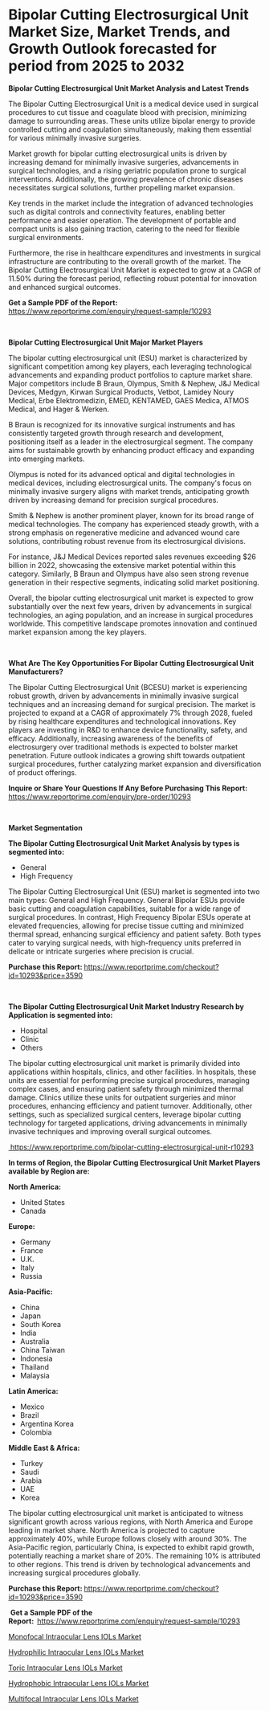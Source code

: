 <p><h1>Bipolar Cutting Electrosurgical Unit Market Size, Market Trends, and Growth Outlook forecasted for period from 2025 to 2032</h1></p><p><strong>Bipolar Cutting Electrosurgical Unit Market Analysis and Latest Trends</strong></p>
<p><p>The Bipolar Cutting Electrosurgical Unit is a medical device used in surgical procedures to cut tissue and coagulate blood with precision, minimizing damage to surrounding areas. These units utilize bipolar energy to provide controlled cutting and coagulation simultaneously, making them essential for various minimally invasive surgeries. </p><p>Market growth for bipolar cutting electrosurgical units is driven by increasing demand for minimally invasive surgeries, advancements in surgical technologies, and a rising geriatric population prone to surgical interventions. Additionally, the growing prevalence of chronic diseases necessitates surgical solutions, further propelling market expansion. </p><p>Key trends in the market include the integration of advanced technologies such as digital controls and connectivity features, enabling better performance and easier operation. The development of portable and compact units is also gaining traction, catering to the need for flexible surgical environments. </p><p>Furthermore, the rise in healthcare expenditures and investments in surgical infrastructure are contributing to the overall growth of the market. The Bipolar Cutting Electrosurgical Unit Market is expected to grow at a CAGR of 11.50% during the forecast period, reflecting robust potential for innovation and enhanced surgical outcomes.</p></p>
<p><strong>Get a Sample PDF of the Report:&nbsp;</strong> <a href="https://www.reportprime.com/enquiry/request-sample/10293?utm_campaign=7&utm_medium=2&utm_source=Github&utm_content=ia&utm_term=20032025&utm_id=bipolar-cutting-electrosurgical-unit">https://www.reportprime.com/enquiry/request-sample/10293</a></p>
<p>&nbsp;</p>
<p><strong>Bipolar Cutting Electrosurgical Unit Major Market Players</strong></p>
<p><p>The bipolar cutting electrosurgical unit (ESU) market is characterized by significant competition among key players, each leveraging technological advancements and expanding product portfolios to capture market share. Major competitors include B Braun, Olympus, Smith & Nephew, J&J Medical Devices, Medgyn, Kirwan Surgical Products, Vetbot, Lamidey Noury Medical, Erbe Elektromedizin, EMED, KENTAMED, GAES Medica, ATMOS Medical, and Hager & Werken.</p><p>B Braun is recognized for its innovative surgical instruments and has consistently targeted growth through research and development, positioning itself as a leader in the electrosurgical segment. The company aims for sustainable growth by enhancing product efficacy and expanding into emerging markets.</p><p>Olympus is noted for its advanced optical and digital technologies in medical devices, including electrosurgical units. The company's focus on minimally invasive surgery aligns with market trends, anticipating growth driven by increasing demand for precision surgical procedures.</p><p>Smith & Nephew is another prominent player, known for its broad range of medical technologies. The company has experienced steady growth, with a strong emphasis on regenerative medicine and advanced wound care solutions, contributing robust revenue from its electrosurgical divisions.</p><p>For instance, J&J Medical Devices reported sales revenues exceeding $26 billion in 2022, showcasing the extensive market potential within this category. Similarly, B Braun and Olympus have also seen strong revenue generation in their respective segments, indicating solid market positioning.</p><p>Overall, the bipolar cutting electrosurgical unit market is expected to grow substantially over the next few years, driven by advancements in surgical technologies, an aging population, and an increase in surgical procedures worldwide. This competitive landscape promotes innovation and continued market expansion among the key players.</p></p>
<p>&nbsp;</p>
<p><strong>What Are The Key Opportunities For Bipolar Cutting Electrosurgical Unit Manufacturers?</strong></p>
<p><p>The Bipolar Cutting Electrosurgical Unit (BCESU) market is experiencing robust growth, driven by advancements in minimally invasive surgical techniques and an increasing demand for surgical precision. The market is projected to expand at a CAGR of approximately 7% through 2028, fueled by rising healthcare expenditures and technological innovations. Key players are investing in R&D to enhance device functionality, safety, and efficacy. Additionally, increasing awareness of the benefits of electrosurgery over traditional methods is expected to bolster market penetration. Future outlook indicates a growing shift towards outpatient surgical procedures, further catalyzing market expansion and diversification of product offerings.</p></p>
<p><strong>Inquire or Share Your Questions If Any Before Purchasing This Report:</strong> <a href="https://www.reportprime.com/enquiry/pre-order/10293?utm_campaign=7&utm_medium=2&utm_source=Github&utm_content=ia&utm_term=20032025&utm_id=bipolar-cutting-electrosurgical-unit">https://www.reportprime.com/enquiry/pre-order/10293</a></p>
<p>&nbsp;</p>
<p><strong>Market Segmentation</strong></p>
<p><strong>The Bipolar Cutting Electrosurgical Unit Market Analysis by types is segmented into:</strong></p>
<p><ul><li>General</li><li>High Frequency</li></ul></p>
<p><p>The Bipolar Cutting Electrosurgical Unit (ESU) market is segmented into two main types: General and High Frequency. General Bipolar ESUs provide basic cutting and coagulation capabilities, suitable for a wide range of surgical procedures. In contrast, High Frequency Bipolar ESUs operate at elevated frequencies, allowing for precise tissue cutting and minimized thermal spread, enhancing surgical efficiency and patient safety. Both types cater to varying surgical needs, with high-frequency units preferred in delicate or intricate surgeries where precision is crucial.</p></p>
<p><strong>Purchase this Report:&nbsp;</strong><a href="https://www.reportprime.com/checkout?id=10293&price=3590&utm_campaign=7&utm_medium=2&utm_source=Github&utm_content=ia&utm_term=20032025&utm_id=bipolar-cutting-electrosurgical-unit">https://www.reportprime.com/checkout?id=10293&price=3590</a></p>
<p>&nbsp;</p>
<p><strong>The Bipolar Cutting Electrosurgical Unit Market Industry Research by Application is segmented into:</strong></p>
<p><ul><li>Hospital</li><li>Clinic</li><li>Others</li></ul></p>
<p><p>The bipolar cutting electrosurgical unit market is primarily divided into applications within hospitals, clinics, and other facilities. In hospitals, these units are essential for performing precise surgical procedures, managing complex cases, and ensuring patient safety through minimized thermal damage. Clinics utilize these units for outpatient surgeries and minor procedures, enhancing efficiency and patient turnover. Additionally, other settings, such as specialized surgical centers, leverage bipolar cutting technology for targeted applications, driving advancements in minimally invasive techniques and improving overall surgical outcomes.</p></p>
<p><a href="https://www.reportprime.com/bipolar-cutting-electrosurgical-unit-r10293?utm_campaign=7&utm_medium=2&utm_source=Github&utm_content=ia&utm_term=20032025&utm_id=bipolar-cutting-electrosurgical-unit">&nbsp;https://www.reportprime.com/bipolar-cutting-electrosurgical-unit-r10293</a></p>
<p><strong>In terms of Region, the Bipolar Cutting Electrosurgical Unit Market Players available by Region are:</strong></p>
<p>
    <p> <strong> North America: </strong>
        <ul>
            <li>United States</li>
            <li>Canada</li>
        </ul>
        </p> 
    <p> <strong> Europe: </strong>
        <ul>
            <li>Germany</li>
            <li>France</li>
            <li>U.K.</li>
            <li>Italy</li>
            <li>Russia</li>
        </ul>
        </p> 
    <p> <strong> Asia-Pacific: </strong>
        <ul>
            <li>China</li>
            <li>Japan</li>
            <li>South Korea</li>
            <li>India</li>
            <li>Australia</li>
            <li>China Taiwan</li>
            <li>Indonesia</li>
            <li>Thailand</li>
            <li>Malaysia</li>
        </ul>
        </p> 
    <p> <strong> Latin America: </strong>
        <ul>
            <li>Mexico</li>
            <li>Brazil</li>
            <li>Argentina Korea</li>
            <li>Colombia</li>
        </ul>
        </p> 
    <p> <strong> Middle East & Africa: </strong>
        <ul>
            <li>Turkey</li>
            <li>Saudi</li>
            <li>Arabia</li>
            <li>UAE</li>
            <li>Korea</li>
        </ul>
    </p>
    </p>
<p><p>The bipolar cutting electrosurgical unit market is anticipated to witness significant growth across various regions, with North America and Europe leading in market share. North America is projected to capture approximately 40%, while Europe follows closely with around 30%. The Asia-Pacific region, particularly China, is expected to exhibit rapid growth, potentially reaching a market share of 20%. The remaining 10% is attributed to other regions. This trend is driven by technological advancements and increasing surgical procedures globally.</p></p>
<p><strong>Purchase this Report: </strong><a href="https://www.reportprime.com/checkout?id=10293&price=3590&utm_campaign=7&utm_medium=2&utm_source=Github&utm_content=ia&utm_term=20032025&utm_id=bipolar-cutting-electrosurgical-unit">https://www.reportprime.com/checkout?id=10293&price=3590</a></p>
<p>&nbsp;<strong>Get a Sample PDF of the Report:&nbsp;&nbsp;</strong><a href="https://www.reportprime.com/enquiry/request-sample/10293?utm_campaign=7&utm_medium=2&utm_source=Github&utm_content=ia&utm_term=20032025&utm_id=bipolar-cutting-electrosurgical-unit">https://www.reportprime.com/enquiry/request-sample/10293</a></p>
<p><strong></strong></p>
<p><p><a href="https://github.com/papnider/Market-Research-Report-List-1/blob/main/monofocal-intraocular-lens-iols-market.md?utm_campaign=7&utm_medium=2&utm_source=Github&utm_content=ia&utm_term=20032025&utm_id=bipolar-cutting-electrosurgical-unit">Monofocal Intraocular Lens IOLs Market</a></p><p><a href="https://github.com/dagnewopus/Market-Research-Report-List-1/blob/main/hydrophilic-intraocular-lens-iols-market.md?utm_campaign=7&utm_medium=2&utm_source=Github&utm_content=ia&utm_term=20032025&utm_id=bipolar-cutting-electrosurgical-unit">Hydrophilic Intraocular Lens IOLs Market</a></p><p><a href="https://github.com/dickstoscopg/Market-Research-Report-List-1/blob/main/toric-intraocular-lens-iols-market.md?utm_campaign=7&utm_medium=2&utm_source=Github&utm_content=ia&utm_term=20032025&utm_id=bipolar-cutting-electrosurgical-unit">Toric Intraocular Lens IOLs Market</a></p><p><a href="https://github.com/foustzelmsdv/Market-Research-Report-List-1/blob/main/hydrophobic-intraocular-lens-iols-market.md?utm_campaign=7&utm_medium=2&utm_source=Github&utm_content=ia&utm_term=20032025&utm_id=bipolar-cutting-electrosurgical-unit">Hydrophobic Intraocular Lens IOLs Market</a></p><p><a href="https://github.com/suebabuhai/Market-Research-Report-List-1/blob/main/multifocal-intraocular-lens-iols-market.md?utm_campaign=7&utm_medium=2&utm_source=Github&utm_content=ia&utm_term=20032025&utm_id=bipolar-cutting-electrosurgical-unit">Multifocal Intraocular Lens IOLs Market</a></p></p>